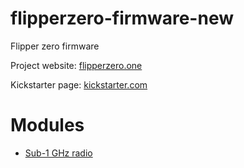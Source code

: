 # flipperzero-firmware-new
Flipper zero firmware

Project website: [flipperzero.one](https://flipperzero.one)

Kickstarter page: [kickstarter.com](https://www.kickstarter.com/projects/flipper-devices/flipper-zero-tamagochi-for-hackers)

# Modules

* [Sub-1 GHz radio](/wiki/sub-1ghz-radio)

